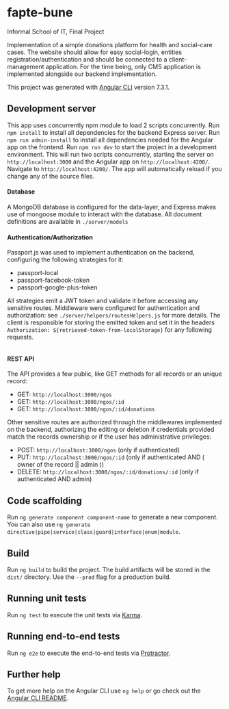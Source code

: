 # fapte-bune
Informal School of IT, Final Project

Implementation of a simple donations platform for health and social-care cases. The website should allow for easy social-login, entities registration/authentication and should be connected to a client-management application.
For the time being, only CMS application is implemented alongside our backend implementation.

This project was generated with [Angular CLI](https://github.com/angular/angular-cli) version 7.3.1.

## Development server

This app uses concurrently npm module to load 2 scripts concurrently.
Run `npm install` to install all dependencies for the backend Express server.
Run `npm run admin-install` to install all dependencies needed for the Angular app on the frontend.
Run `npm run dev` to start the project in a development environment. This will run two scripts concurrently, starting the server on `http://localhost:3000` and the Angular app on `http://localhost:4200/`.
Navigate to `http://localhost:4200/`. The app will automatically reload if you change any of the source files.

#### Database
A MongoDB database is configured for the data-layer, and Express makes use of mongoose module to interact with the database. All document definitions are available in `./server/models`

#### Authentication/Authorization
Passport.js was used to implement authentication on the backend, configuring the following strategies for it:
  * passport-local
  * passport-facebook-token
  * passport-google-plus-token
  
All strategies emit a JWT token and validate it before accessing any sensitive routes. Middleware were configured for authentication and authorization: see `./server/helpers/routesHelpers.js` for more details. The client is responsible for storing the emitted token and set it in the headers `Authorization: ${retrieved-token-from-localStorage}` for any following requests.

![]()

#### REST API
The API provides a few public, like GET methods for all records or an unique record:
  * GET: `http://localhost:3000/ngos`
  * GET: `http://localhost:3000/ngos/:id`
  * GET: `http://localhost:3000/ngos/:id/donations`
  
Other sensitive routes are authorized through the middlewares implemented on the backend, authorizing the editing or deletion if credentials provided match the records ownership or if the user has administrative privileges:
  * POST: `http://localhost:3000/ngos` (only if authenticated)
  * PUT: `http://localhost:3000/ngos/:id` (only if authenticated AND ( owner of the record || admin ))
  * DELETE: `http://localhost:3000/ngos/:id/donations/:id` (only if authenticated AND admin)

## Code scaffolding

Run `ng generate component component-name` to generate a new component. You can also use `ng generate directive|pipe|service|class|guard|interface|enum|module`.

## Build

Run `ng build` to build the project. The build artifacts will be stored in the `dist/` directory. Use the `--prod` flag for a production build.

## Running unit tests

Run `ng test` to execute the unit tests via [Karma](https://karma-runner.github.io).

## Running end-to-end tests

Run `ng e2e` to execute the end-to-end tests via [Protractor](http://www.protractortest.org/).

## Further help

To get more help on the Angular CLI use `ng help` or go check out the [Angular CLI README](https://github.com/angular/angular-cli/blob/master/README.md).
